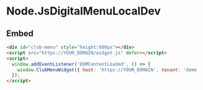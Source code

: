 # Node.JsDigitalMenuLocalDev

## Embed

```html
<div id="club-menu" style="height:600px"></div>
<script src="https://YOUR_DOMAIN/widget.js" defer></script>
<script>
  window.addEventListener('DOMContentLoaded', () => {
    window.ClubMenuWidget({ host: 'https://YOUR_DOMAIN', tenant: 'demo', elId: 'club-menu' });
  });
</script>
```